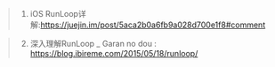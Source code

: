 > 1. iOS RunLoop详解:https://juejin.im/post/5aca2b0a6fb9a028d700e1f8#comment

> 2. 深入理解RunLoop _ Garan no dou : https://blog.ibireme.com/2015/05/18/runloop/
